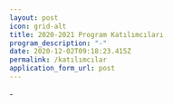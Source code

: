 ```yaml
---
layout: post
icon: grid-alt
title: 2020-2021 Program Katılımcıları
program_description: "-"
date: 2020-12-02T09:18:23.415Z
permalink: /katılımcılar
application_form_url: post
---
```

\-